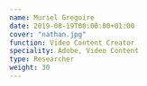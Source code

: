```yaml
---
name: Muriel Gregoire
date: 2019-08-19T00:00:00+01:00
cover: "nathan.jpg"
function: Video Content Creator
speciality: Adobe, Video Content
type: Researcher
weight: 30
---
```

